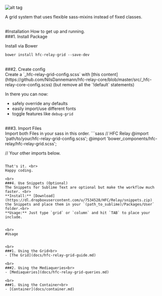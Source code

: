 ![alt tag](https://dl.dropboxusercontent.com/u/7534528/HFC/Relay/relay_logo.jpg)

A grid system that uses flexible sass-mixins instead of fixed classes.<br>


<br>
#Installation
How to get up and running.


<br>
###1. Install Package<br>

Install via Bower
```sass
bower install hfc-relay-grid --save-dev
```

<br>
###2. Create config<br> 
Create a `_hfc-relay-grid-config.scss` with [this content](https://github.com/NilsDannemann/hfc-relay-core/blob/master/src/_hfc-relay-core-config.scss) (but remove all the `!default` statements) <br>

In there you can now:
- safely override any defaults
- easily import/use different fonts 
- toggle features like `debug-grid`

<br>
###3. Import Files<br> 
Import both Files in your sass in this order.
```sass
// HFC Relay
@import 'path/to/your/hfc-relay-grid-config.scss';
@import 'bower_components/hfc-relay/hfc-relay-grid.scss';

// Your other imports below.
```

That's it. <br>
Happy coding.

<br>
###4. Use Snippets (Optional)
The Snippets for Sublime Text are optional but make the workflow much faster. <br>
**Install:** [Download](https://dl.dropboxusercontent.com/u/7534528/HFC/Relay/snippets.zip) the Snippets and place them in your `(path_to_sublime)/Packages/User` folder.<br>
**Usage:** Just type `grid` or `column` and hit `TAB` to place your include.


<br>
#Usage


<br>
###1. Using the Grid<br> 
- [The Grid](docs/hfc-relay-grid-guide.md)

<br>
###2. Using the Mediaqueries<br> 
- [Mediaqueries](docs/hfc-relay-grid-queries.md)

<br>
###1. Using the Container<br> 
- [Container](docs/container.md)

